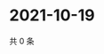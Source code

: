 # 2021-10-19

共 0 条

<!-- BEGIN WEIBO -->
<!-- 最后更新时间 Tue Oct 19 2021 23:08:57 GMT+0800 (China Standard Time) -->

<!-- END WEIBO -->
